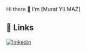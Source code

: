 
Hi there 👋 I'm [Murat YILMAZ]

## 🔗 Links

[![linkedin](https://img.shields.io/badge/linkedin-0A66C2?style=for-the-badge&logo=linkedin&logoColor=white)](https://www.linkedin.com/in/murat-yilmaz-2b4322187/)


